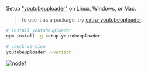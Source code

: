 Setup ["youtubeuploader"] on Linux, Windows, or Mac.
> To use it as a package, try [extra-youtubeuploader].


```bash
# install youtubeuploader
npm install -g setup-youtubeuploader

# check version
youtubeuploader --version
```


[![nodef](https://i.imgur.com/SMCr1aO.jpg)](https://nodef.github.io)

["youtubeuploader"]: https://github.com/golangf/youtubeuploader
[extra-youtubeuploader]: https://www.npmjs.com/package/extra-youtubeuploader
